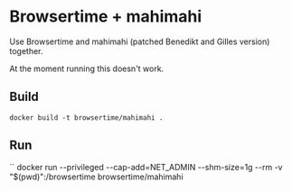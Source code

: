 # Browsertime + mahimahi
Use Browsertime and mahimahi (patched Benedikt and Gilles version) together.

At the moment running this doesn't work.

## Build

```
docker build -t browsertime/mahimahi .
```

## Run

``
docker run --privileged --cap-add=NET_ADMIN --shm-size=1g --rm -v "$(pwd)":/browsertime browsertime/mahimahi
```

